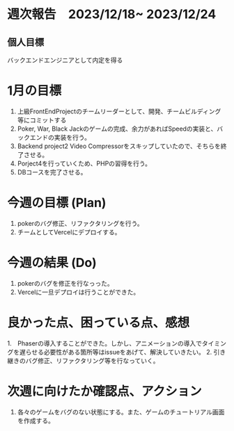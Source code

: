 # 週次報告　2023/12/18~ 2023/12/24

## 個人目標
バックエンドエンジニアとして内定を得る

# 1月の目標
1. 上級FrontEndProjectのチームリーダーとして、開発、チームビルディング等にコミットする
2. Poker, War, Black Jackのゲームの完成、余力があればSpeedの実装と、バックエンドの実装を行う。
3. Backend project2 Video Compressorをスキップしていたので、そちらを終了させる。
4. Porject4を行っていくため、PHPの習得を行う。
5. DBコースを完了させる。


# 今週の目標 (Plan)
1. pokerのバグ修正、リファクタリングを行う。
3. チームとしてVercelにデプロイする。

# 今週の結果 (Do)
1. pokerのバグを修正を行なっった。
2. Vercelに一旦デプロイは行うことができた。

# 良かった点、困っている点、感想
1.　Phaserの導入することができた。しかし、アニメーションの導入でタイミングを遅らせる必要性がある箇所等はissueをあげて、解決していきたい。
2. 引き継きのバグ修正、リファクタリング等を行なっていく。

# 次週に向けたか確認点、アクション
1. 各々のゲームをバグのない状態にする。また、ゲームのチュートリアル画面を作成する。
